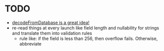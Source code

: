 # TODO

* [decodeFromDatabase is a great idea!](https://lists.swift.org/pipermail/swift-evolution/Week-of-Mon-20170522/036816.html)
* re-read things at every launch like field length and nullability for strings and translate them into validation rules
  * rule like: if the field is less than 256, then overflow fails. Otherwise, abbreviate

